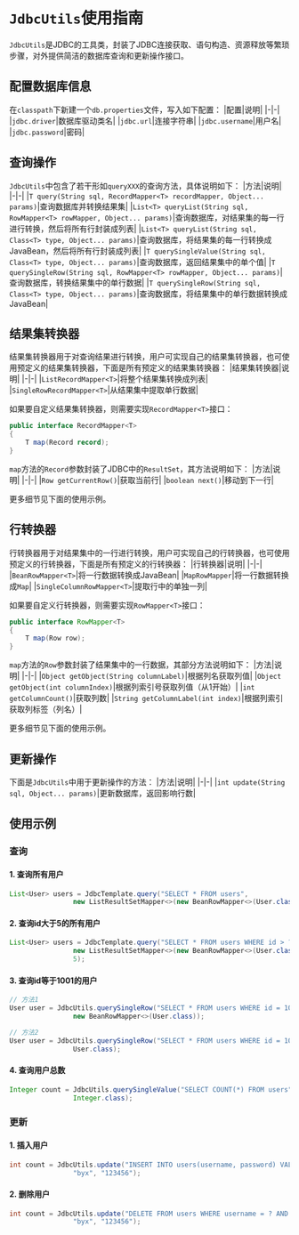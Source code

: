 # `JdbcUtils`使用指南
`JdbcUtils`是JDBC的工具类，封装了JDBC连接获取、语句构造、资源释放等繁琐步骤，对外提供简洁的数据库查询和更新操作接口。
## 配置数据库信息
在`classpath`下新建一个`db.properties`文件，写入如下配置：
|配置|说明|
|-|-|
|`jdbc.driver`|数据库驱动类名|
|`jdbc.url`|连接字符串|
|`jdbc.username`|用户名|
|`jdbc.password`|密码|
## 查询操作
`JdbcUtils`中包含了若干形如`queryXXX`的查询方法，具体说明如下：
|方法|说明|
|-|-|
|`T query(String sql, RecordMapper<T> recordMapper, Object... params)`|查询数据库并转换结果集|
|`List<T> queryList(String sql, RowMapper<T> rowMapper, Object... params)`|查询数据库，对结果集的每一行进行转换，然后将所有行封装成列表|
|`List<T> queryList(String sql, Class<T> type, Object... params)`|查询数据库，将结果集的每一行转换成JavaBean，然后将所有行封装成列表|
|`T querySingleValue(String sql, Class<T> type, Object... params)`|查询数据库，返回结果集中的单个值|
|`T querySingleRow(String sql, RowMapper<T> rowMapper, Object... params)`|查询数据库，转换结果集中的单行数据|
|`T querySingleRow(String sql, Class<T> type, Object... params)`|查询数据库，将结果集中的单行数据转换成JavaBean|
## 结果集转换器
结果集转换器用于对查询结果进行转换，用户可实现自己的结果集转换器，也可使用预定义的结果集转换器，下面是所有预定义的结果集转换器：
|结果集转换器|说明|
|-|-|
|`ListRecordMapper<T>`|将整个结果集转换成列表|
|`SingleRowRecordMapper<T>`|从结果集中提取单行数据|

如果要自定义结果集转换器，则需要实现`RecordMapper<T>`接口：
```java
public interface RecordMapper<T>
{
    T map(Record record);
}
```
`map`方法的`Record`参数封装了JDBC中的`ResultSet`，其方法说明如下：
|方法|说明|
|-|-|
|`Row getCurrentRow()`|获取当前行|
|`boolean next()`|移动到下一行|

更多细节见下面的使用示例。
## 行转换器
行转换器用于对结果集中的一行进行转换，用户可实现自己的行转换器，也可使用预定义的行转换器，下面是所有预定义的行转换器：
|行转换器|说明|
|-|-|
|`BeanRowMapper<T>`|将一行数据转换成JavaBean|
|`MapRowMapper`|将一行数据转换成`Map`|
|`SingleColumnRowMapper<T>`|提取行中的单独一列|

如果要自定义行转换器，则需要实现`RowMapper<T>`接口：
```java
public interface RowMapper<T>
{
    T map(Row row);
}
```
`map`方法的`Row`参数封装了结果集中的一行数据，其部分方法说明如下：
|方法|说明|
|-|-|
|`Object getObject(String columnLabel)`|根据列名获取列值|
|`Object getObject(int columnIndex)`|根据列索引号获取列值（从1开始）|
|`int getColumnCount()`|获取列数|
|`String getColumnLabel(int index)`|根据列索引获取列标签（列名）|

更多细节见下面的使用示例。
## 更新操作
下面是`JdbcUtils`中用于更新操作的方法：
|方法|说明|
|-|-|
|`int update(String sql, Object... params)`|更新数据库，返回影响行数|
## 使用示例
### 查询
#### 1. 查询所有用户
```java
List<User> users = JdbcTemplate.query("SELECT * FROM users",
                new ListResultSetMapper<>(new BeanRowMapper<>(User.class)));
```
#### 2. 查询id大于5的所有用户
```java
List<User> users = JdbcTemplate.query("SELECT * FROM users WHERE id > ?",
                new ListResultSetMapper<>(new BeanRowMapper<>(User.class))，
                5);
```
#### 3. 查询id等于1001的用户
```java
// 方法1
User user = JdbcUtils.querySingleRow("SELECT * FROM users WHERE id = 1001",
                new BeanRowMapper<>(User.class));

// 方法2
User user = JdbcUtils.querySingleRow("SELECT * FROM users WHERE id = 1001",
                User.class);
```
#### 4. 查询用户总数
```java
Integer count = JdbcUtils.querySingleValue("SELECT COUNT(*) FROM users", 
                Integer.class);
```
### 更新
#### 1. 插入用户
```java
int count = JdbcUtils.update("INSERT INTO users(username, password) VALUES(?, ?)",
                "byx", "123456");
```
#### 2. 删除用户
```java
int count = JdbcUtils.update("DELETE FROM users WHERE username = ? AND password = ?",
                "byx", "123456");
```